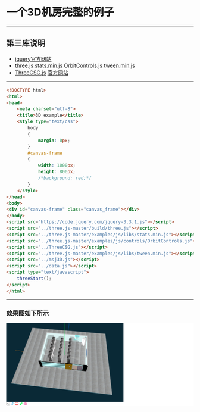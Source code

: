# 一个3D机房完整的例子

***
## 第三库说明
* [jquery官方网站](http://jquery.com/)
* [three.js stats.min.js OrbitControls.js tween.min.js](https://github.com/mrdoob/three.js)
* [ThreeCSG.js](./ThreeCSG.js)  [官方网站](https://github.com/chandlerprall/ThreeCSG)

***
```html
<!DOCTYPE html>
<html>
<head>
	<meta charset="utf-8">
	<title>3D example</title>
	<style type="text/css">
		body
		{
			margin: 0px;
		}
		#canvas-frame
		{
			width: 1000px;
			height: 800px;
			/*background: red;*/
		}
	</style>
</head>
<body>
<div id="canvas-frame" class="canvas_frame"></div>
</body>
<script src="https://code.jquery.com/jquery-3.3.1.js"></script>
<script src="../three.js-master/build/three.js"></script>
<script src="../three.js-master/examples/js/libs/stats.min.js"></script>
<script src="../three.js-master/examples/js/controls/OrbitControls.js"></script>
<script src="../ThreeCSG.js"></script>
<script src="../three.js-master/examples/js/libs/tween.min.js"></script>
<script src="../msj3D.js"></script>
<script src="../data.js"></script>
<script type="text/javascript">
	threeStart();
</script>
</html>
```

***
### 效果图如下所示
![网上的一个实例](./other3D.png)
